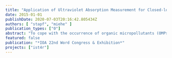 ```yaml
---
title: "Application of Ultraviolet Absorption Measurement for Closed-loop Control of Tertiary Ozonation"
date: 2015-01-01
publishDate: 2020-07-03T20:16:42.805434Z
authors: [ "stapf", "miehe" ]
publication_types: ["0"]
abstract: "To cope with the occurrence of organic micropollutants (OMPs) in the urban water cycle, different technologies have been tested to upgrade wastewater treatment plants for OMP removal. Measures are either based on adsorption onto activated carbon or ozonation. To ensure an economic and effective operation of the OMP removal, an automatic control system, which adapts the dosage to the varying water quality of the secondary effluent, is necessary. An online OMP measurement is not possible because of the high analytical afford, thus other surrogates have to be used for control purposes instead. One promising surrogate is the reduction of the ultraviolet absorption at 254 nm (delta UVA254) at the ozonation stage, which correlates very well with the OMP removal. In this study, the results of the successful application of the delta UVA254 for a closed-loop control at an ozonation pilot plant for OMP removal are presented with a focus on implementation issues like coping with delay time and the choice of measurement points. OMP removal was assessed for three different delta UVA254 setpoints, of which two of them also were performed as an advanced ozone process. It could be shown that changes of the ozone demand, e.g. by a varying concentration of the dissolved organic carbon (DOC) or nitrite, can be detected and countered by an adaption of the applied ozone dose."
featured: false
publication: "*IOA 22nd Word Congress & Exhibition*"
projects: ["ist4r"]
---
```


